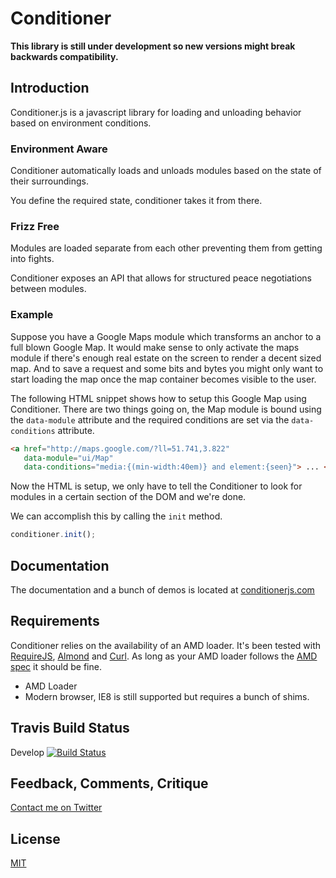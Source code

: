 # Conditioner

**This library is still under development so new versions might break backwards compatibility.**

## Introduction

Conditioner.js is a javascript library for loading and unloading behavior based on environment conditions.


### Environment Aware

Conditioner automatically loads and unloads modules based on the state of their surroundings.

You define the required state, conditioner takes it from there.


### Frizz Free

Modules are loaded separate from each other preventing them  from getting into fights.

Conditioner exposes an API that allows for structured peace negotiations between modules.


### Example

Suppose you have a Google Maps module which transforms an anchor to a full blown Google Map. It would make sense to only activate the maps module if there's enough real estate on the screen to render a decent sized map. And to save a request and some bits and bytes you might only want to start loading the map once the map container becomes visible to the user.

The following HTML snippet shows how to setup this Google Map using Conditioner. There are two things going on, the Map module is bound using the `data-module` attribute and the required conditions are set via the `data-conditions` attribute.

```html
<a href="http://maps.google.com/?ll=51.741,3.822"
   data-module="ui/Map"
   data-conditions="media:{(min-width:40em)} and element:{seen}"> ... </a>
```

Now the HTML is setup, we only have to tell the Conditioner to look for modules in a certain section of the DOM and we're done. 

We can accomplish this by calling the `init` method.

```javascript
conditioner.init();
```

## Documentation
The documentation and a bunch of demos is located at [conditionerjs.com](http://conditionerjs.com)

## Requirements
Conditioner relies on the availability of an AMD loader. It's been tested with [RequireJS](http://requirejs.org), [Almond](https://github.com/jrburke/almond) and [Curl](https://github.com/cujojs/curl). As long as your AMD loader follows the [AMD spec](https://github.com/amdjs/amdjs-api) it should be fine.

* AMD Loader
* Modern browser, IE8 is still supported but requires a bunch of shims.


## Travis Build Status

Develop [![Build Status](https://travis-ci.org/rikschennink/conditioner.png?branch=develop)](https://travis-ci.org/rikschennink/conditioner)

## Feedback, Comments, Critique
[Contact me on Twitter](http://twitter.com/rikschennink)

## License
[MIT](http://www.opensource.org/licenses/mit-license.php)
